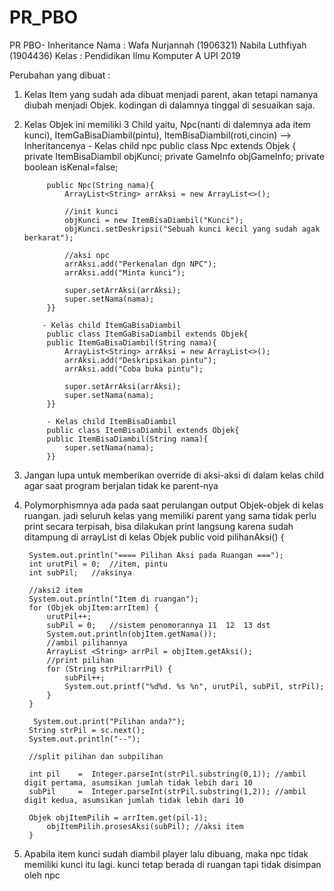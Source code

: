 # PR_PBO
PR PBO- Inheritance
Nama :  Wafa Nurjannah (1906321)
        Nabila Luthfiyah (1904436)
Kelas : Pendidikan Ilmu Komputer A UPI 2019

Perubahan yang dibuat : 

1. Kelas Item yang sudah ada dibuat menjadi parent, akan tetapi namanya diubah menjadi Objek. kodingan di dalamnya tinggal di sesuaikan saja.
2. Kelas Objek ini memiliki 3 Child yaitu, Npc(nanti di dalemnya ada item kunci), ItemGaBisaDiambil(pintu), ItemBisaDiambil(roti,cincin)              --> Inheritancenya
        - Kelas child npc
        public class Npc extends Objek {
            private ItemBisaDiambil objKunci;
            private GameInfo objGameInfo;
            private boolean isKenal=false;

            public Npc(String nama){
                ArrayList<String> arrAksi = new ArrayList<>();

                //init kunci
                objKunci = new ItemBisaDiambil("Kunci");
                objKunci.setDeskripsi("Sebuah kunci kecil yang sudah agak berkarat");

                //aksi npc
                arrAksi.add("Perkenalan dgn NPC");
                arrAksi.add("Minta kunci");

                super.setArrAksi(arrAksi);
                super.setNama(nama);
            }}
            
           - Kelas child ItemGaBisaDiambil
            public class ItemGaBisaDiambil extends Objek{
            public ItemGaBisaDiambil(String nama){
                ArrayList<String> arrAksi = new ArrayList<>();
                arrAksi.add("Deskripsikan pintu");
                arrAksi.add("Coba buka pintu");

                super.setArrAksi(arrAksi);
                super.setNama(nama);
            }}
            
            - Kelas child ItemBisaDiambil
            public class ItemBisaDiambil extends Objek{
            public ItemBisaDiambil(String nama){
                super.setNama(nama);
            }}
        
        
4. Jangan lupa untuk memberikan override di aksi-aksi di dalam kelas child agar saat program berjalan tidak ke parent-nya 
5. Polymorphismnya ada pada saat perulangan output Objek-objek di kelas ruangan. jadi seluruh kelas yang memiliki parent yang sama tidak perlu print secara terpisah, bisa dilakukan print langsung karena sudah ditampung di arrayList di kelas Objek
        public void pilihanAksi() {

        System.out.println("==== Pilihan Aksi pada Ruangan ===");
        int urutPil = 0;  //item, pintu
        int subPil;   //aksinya

        //aksi2 item
        System.out.println("Item di ruangan");
        for (Objek objItem:arrItem) {
            urutPil++;
            subPil = 0;   //sistem penomorannya 11  12  13 dst
            System.out.println(objItem.getNama());
            //ambil pilihannya
            ArrayList <String> arrPil = objItem.getAksi();
            //print pilihan
            for (String strPil:arrPil) {
                subPil++;
                System.out.printf("%d%d. %s %n", urutPil, subPil, strPil);
            }
        }
        
         System.out.print("Pilihan anda?");
        String strPil = sc.next();
        System.out.println("--");

        //split pilihan dan subpilihan

        int pil    =  Integer.parseInt(strPil.substring(0,1)); //ambil digit pertama, asumsikan jumlah tidak lebih dari 10
        subPil     =  Integer.parseInt(strPil.substring(1,2)); //ambil digit kedua, asumsikan jumlah tidak lebih dari 10
        
        Objek objItemPilih = arrItem.get(pil-1);
            objItemPilih.prosesAksi(subPil); //aksi item
        }
7. Apabila item kunci sudah diambil player lalu dibuang, maka npc tidak memiliki kunci itu lagi. kunci tetap berada di ruangan tapi tidak disimpan oleh npc








